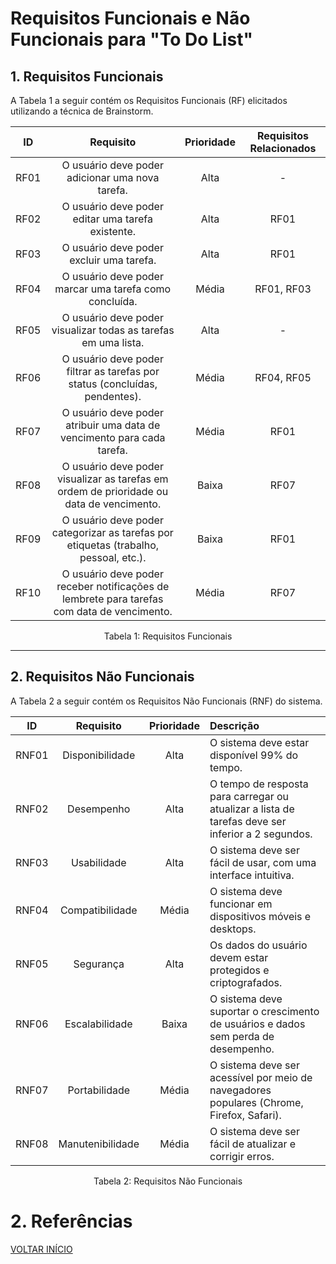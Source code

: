 # Requisitos Funcionais e Não Funcionais para "To Do List"

## 1. Requisitos Funcionais

A Tabela 1 a seguir contém os Requisitos Funcionais (RF) elicitados utilizando a técnica de Brainstorm.

| ID   | Requisito                                                                                  | Prioridade | Requisitos Relacionados |
| :--: | :----------------------------------------------------------------------------------------: | :--------: | :----------------------: |
| RF01 | O usuário deve poder adicionar uma nova tarefa.                                            | Alta       | -                       |
| RF02 | O usuário deve poder editar uma tarefa existente.                                          | Alta       | RF01                    |
| RF03 | O usuário deve poder excluir uma tarefa.                                                   | Alta       | RF01                    |
| RF04 | O usuário deve poder marcar uma tarefa como concluída.                                     | Média      | RF01, RF03              |
| RF05 | O usuário deve poder visualizar todas as tarefas em uma lista.                             | Alta       | -                       |
| RF06 | O usuário deve poder filtrar as tarefas por status (concluídas, pendentes).                | Média      | RF04, RF05              |
| RF07 | O usuário deve poder atribuir uma data de vencimento para cada tarefa.                     | Média      | RF01                    |
| RF08 | O usuário deve poder visualizar as tarefas em ordem de prioridade ou data de vencimento.   | Baixa      | RF07                    |
| RF09 | O usuário deve poder categorizar as tarefas por etiquetas (trabalho, pessoal, etc.).       | Baixa      | RF01                    |
| RF10 | O usuário deve poder receber notificações de lembrete para tarefas com data de vencimento. | Média      | RF07                    |

<p align="center">Tabela 1: Requisitos Funcionais</p>

---

## 2. Requisitos Não Funcionais

A Tabela 2 a seguir contém os Requisitos Não Funcionais (RNF) do sistema.

| ID    | Requisito                                                               | Prioridade | Descrição                                                                                         |
| :---: | :----------------------------------------------------------------------:| :--------: | :------------------------------------------------------------------------------------------------ |
| RNF01 | Disponibilidade                                                          | Alta       | O sistema deve estar disponível 99% do tempo.                                                     |
| RNF02 | Desempenho                                                               | Alta       | O tempo de resposta para carregar ou atualizar a lista de tarefas deve ser inferior a 2 segundos. |
| RNF03 | Usabilidade                                                              | Alta       | O sistema deve ser fácil de usar, com uma interface intuitiva.                                    |
| RNF04 | Compatibilidade                                                          | Média      | O sistema deve funcionar em dispositivos móveis e desktops.                                       |
| RNF05 | Segurança                                                                | Alta       | Os dados do usuário devem estar protegidos e criptografados.                                      |
| RNF06 | Escalabilidade                                                           | Baixa      | O sistema deve suportar o crescimento de usuários e dados sem perda de desempenho.               |
| RNF07 | Portabilidade                                                            | Média      | O sistema deve ser acessível por meio de navegadores populares (Chrome, Firefox, Safari).         |
| RNF08 | Manutenibilidade                                                         | Média      | O sistema deve ser fácil de atualizar e corrigir erros.                                          |

<p align="center">Tabela 2: Requisitos Não Funcionais</p>


# 2. Referências


<a href="../README.md">VOLTAR INÍCIO</a>
